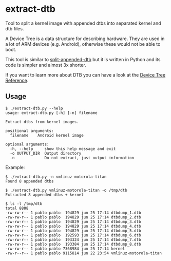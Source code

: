 # extract-dtb

Tool to split a kernel image with appended dtbs into separated kernel and dtb files.

A Device Tree is a data structure for describing hardware. They are used in a lot of
ARM devices (e.g. Android), otherwise these would not be able to boot.

This tool is similar to [split-appended-dtb](https://github.com/dianlujitao/split-appended-dtb)
but it is written in Python and its code is simpler and almost 3x shorter.

If you want to learn more about DTB you can have a look at the
[Device Tree Reference](http://elinux.org/Device_Tree_Reference).

## Usage

```
$ ./extract-dtb.py --help
usage: extract-dtb.py [-h] [-n] filename

Extract dtbs from kernel images.

positional arguments:
  filename    Android kernel image

optional arguments:
  -h, --help     show this help message and exit
  -o OUTPUT_DIR  Output directory
  -n             Do not extract, just output information
```

Example:

```
$ ./extract-dtb.py -n vmlinuz-motorola-titan
Found 8 appended dtbs

$ ./extract-dtb.py vmlinuz-motorola-titan -o /tmp/dtb
Extracted 8 appended dtbs + kernel

$ ls -l /tmp/dtb
total 8808
-rw-rw-r-- 1 pablo pablo  194829 jun 25 17:14 dtbdump_1.dtb
-rw-rw-r-- 1 pablo pablo  194829 jun 25 17:14 dtbdump_2.dtb
-rw-rw-r-- 1 pablo pablo  194829 jun 25 17:14 dtbdump_3.dtb
-rw-rw-r-- 1 pablo pablo  194829 jun 25 17:14 dtbdump_4.dtb
-rw-rw-r-- 1 pablo pablo  194829 jun 25 17:14 dtbdump_5.dtb
-rw-rw-r-- 1 pablo pablo  192593 jun 25 17:14 dtbdump_6.dtb
-rw-rw-r-- 1 pablo pablo  193324 jun 25 17:14 dtbdump_7.dtb
-rw-rw-r-- 1 pablo pablo  193384 jun 25 17:14 dtbdump_8.dtb
-rw-rw-r-- 1 pablo pablo 7368984 jun 25 17:14 kernel
-rw-r--r-- 1 pablo pablo 9115814 jun 22 23:54 vmlinuz-motorola-titan
```
